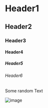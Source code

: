 # Header1

## Header2

### Header3

#### Header4

##### Header5

###### Header6

Some random Text

![image](https://encrypted-tbn0.gstatic.com/images?q=tbn:ANd9GcQK4zvwpnYOVm1hjYs4Z8dq5QZ-bnXdKm3jU_ZB7_oTfQ&s)
